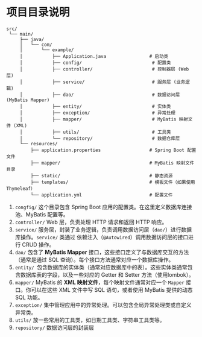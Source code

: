 # 项目目录说明

```
src/
 └── main/
     ├── java/
     │   └── com/
     │       └── example/
     │           ├── Application.java                # 启动类
     │           ├── config/                          # 配置类
     │           ├── controller/                      # 控制器层 (Web 层)
     │           ├── service/                         # 服务层 (业务逻辑)
     │           ├── dao/                             # 数据访问层 (MyBatis Mapper)
     │           ├── entity/                          # 实体类
     │           ├── exception/                       # 异常处理
     │           ├── mapper/                          # MyBatis 映射文件 (XML)
     │           ├── utils/                           # 工具类
     │           └── repository/                      # 数据仓库层
     └── resources/
         ├── application.properties                  # Spring Boot 配置文件
         ├── mapper/                                 # MyBatis 映射文件目录
         ├── static/                                 # 静态资源
         ├── templates/                              # 模板文件（如果使用 Thymeleaf）
         └── application.yml                         # 配置文件
```

1. `congfig/` 这个目录包含 Spring Boot 应用的配置类。在这里定义数据库连接池、MyBatis 配置等。
2. `controller/`  Web 层，负责处理 HTTP 请求和返回 HTTP 响应。
3. `service/` 服务层，封装了业务逻辑，负责调用数据访问层（`dao/`）进行数据库操作。`service/` 类通过 依赖注入（`@Autowired`）调用数据访问层的接口进行 CRUD 操作。
4. `dao/` 包含了 **MyBatis Mapper** 接口，这些接口定义了与数据库交互的方法（通常是通过 SQL 查询）。每个接口方法通常对应一个数据库操作。
5. `entity/ `包含数据库的实体类（通常对应数据库中的表）。这些实体类通常包含数据库表的字段，以及一些对应的 Getter 和 Setter 方法（使用lombok）。
6. `mapper/` MyBatis 的 **XML 映射文件**，每个映射文件通常对应一个 `Mapper` 接口。你可以在这些 XML 文件中写 SQL 语句，或者使用 MyBatis 提供的动态 SQL 功能。
7. `exception/` 集中管理应用中的异常处理。可以包含全局异常处理类或自定义异常类。
8. `utils/` 放一些常用的工具类，如日期工具类、字符串工具类等。
9. `repository/` 数据访问层的封装层